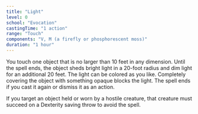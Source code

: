 ```yaml
---
title: "Light"
level: 0
school: "Evocation"
castingTime: "1 action"
range: "Touch"
components: "V, M (a firefly or phosphorescent moss)"
duration: "1 hour"
---
```


You touch one object that is no larger than 10 feet in any dimension. Until the spell ends, the object sheds bright light in a 20-foot radius and dim light for an additional 20 feet. The light can be colored as you like. Completely covering the object with something opaque blocks the light. The spell ends if you cast it again or dismiss it as an action.

If you target an object held or worn by a hostile creature, that creature must succeed on a Dexterity saving throw to avoid the spell.
